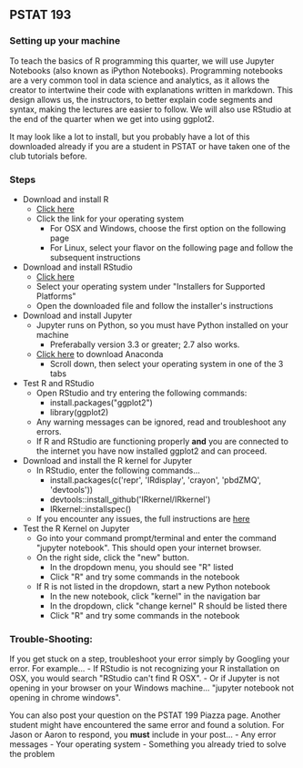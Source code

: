 ## PSTAT 193

### Setting up your machine

To teach the basics of R programming this quarter, we will use Jupyter Notebooks (also known as iPython Notebooks). Programming notebooks are a very common tool in data science and analytics, as it allows the creator to intertwine their code with explanations written in markdown. This design allows us, the instructors, to better explain code segments and syntax, making the lectures are easier to follow. We will also use RStudio at the end of the quarter when we get into using ggplot2.

It may look like a lot to install, but you probably have a lot of this downloaded already if you are a student in PSTAT or have taken one of the club tutorials before.

### Steps

- Download and install R
	- [Click here](https://cran.cnr.berkeley.edu)
	- Click the link for your operating system
		- For OSX and Windows, choose the first option on the following page
		- For Linux, select your flavor on the following page and follow the subsequent instructions
- Download and install RStudio
	- [Click here](https://www.rstudio.com/products/rstudio/download/)
	- Select your operating system under "Installers for Supported Platforms"
	- Open the downloaded file and follow the installer's instructions
- Download and install Jupyter
	- Jupyter runs on Python, so you must have Python installed on your machine
		- Preferabally version 3.3 or greater; 2.7 also works.
	- [Click here](https://www.continuum.io/downloads) to download Anaconda
		- Scroll down, then select your operating system in one of the 3 tabs
- Test R and RStudio
	- Open RStudio and try entering the following commands:
		- install.packages("ggplot2")
		- library(ggplot2)
	- Any warning messages can be ignored, read and troubleshoot any errors.
	- If R and RStudio are functioning properly **and** you are connected to the internet you have now installed ggplot2 and can proceed.
- Download and install the R kernel for Jupyter
	- In RStudio, enter the following commands...
		- install.packages(c('repr', 'IRdisplay', 'crayon', 'pbdZMQ', 'devtools'))
		- devtools::install_github('IRkernel/IRkernel')
		- IRkernel::installspec()
	- If you encounter any issues, the full instructions are [here](https://irkernel.github.io/installation/)
- Test the R Kernel on Jupyter
	- Go into your command prompt/terminal and enter the command "jupyter notebook". This should open your internet browser.
	- On the right side, click the "new" button.
		- In the dropdown menu, you should see "R" listed
		- Click "R" and try some commands in the notebook
	- If R is not listed in the dropdown, start a new Python notebook
		- In the new notebook, click "kernel" in the navigation bar
		- In the dropdown, click "change kernel" R should be listed there
		- Click "R" and try some commands in the notebook

### Trouble-Shooting:
If you get stuck on a step, troubleshoot your error simply by Googling your error. For example...
	- If RStudio is not recognizing your R installation on OSX, you would search "RStudio can't find R OSX".
	- Or if Jupyter is not opening in your browser on your Windows machine... "jupyter notebook not opening in chrome windows".

You can also post your question on the PSTAT 199 Piazza page. Another student might have encountered the same error and found a solution. For Jason or Aaron to respond, you **must** include in your post...
	- Any error messages
	- Your operating system
	- Something you already tried to solve the problem

